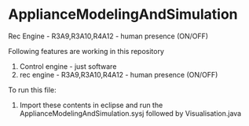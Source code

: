 # ApplianceModelingAndSimulation
Rec Engine - R3A9,R3A10,R4A12 - human presence (ON/OFF)

Following features are working in this repository
1. Control engine - just software
2. rec engine - R3A9,R3A10,R4A12 - human presence (ON/OFF)

To run this file:
1. Import these contents in eclipse and run the ApplianceModelingAndSimulation.sysj followed by Visualisation.java
